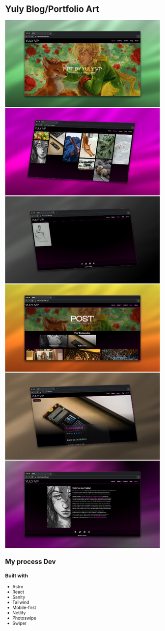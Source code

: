 # Yuly Blog/Portfolio Art

![Desktop](./img-readme/img1.png)
![Desktop](./img-readme/img2.png)
![Desktop](./img-readme/img3.png)
![Desktop](./img-readme/img4.png)
![Desktop](./img-readme/img5.png)
![Desktop](./img-readme/img6.png)

## My process Dev

### Built with

- Astro
- React
- Sanity
- Tailwind
- Mobile-first
- Netlify
- Photoswipe
- Swiper

